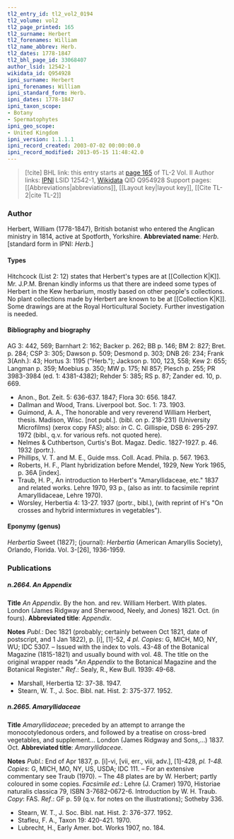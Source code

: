 ```yaml
---
tl2_entry_id: tl2_vol2_0194
tl2_volume: vol2
tl2_page_printed: 165
tl2_surname: Herbert
tl2_forenames: William
tl2_name_abbrev: Herb.
tl2_dates: 1778-1847
tl2_bhl_page_id: 33068407
author_lsid: 12542-1
wikidata_id: Q954928
ipni_surname: Herbert
ipni_forenames: William
ipni_standard_form: Herb.
ipni_dates: 1778-1847
ipni_taxon_scope: 
- Botany
- Spermatophytes
ipni_geo_scope: 
- United Kingdom
ipni_version: 1.1.1.1
ipni_record_created: 2003-07-02 00:00:00.0
ipni_record_modified: 2013-05-15 11:48:42.0
---
```


> [!cite] BHL link: this entry starts at [page 165](https://www.biodiversitylibrary.org/page/33068407) of TL-2 Vol. II
> Author links: [IPNI](https://www.ipni.org/a/12542-1) LSID 12542-1, [Wikidata](https://www.wikidata.org/wiki/Q954928) QID Q954928
> Support pages: [[Abbreviations|abbreviations]], [[Layout key|layout key]], [[Cite TL-2|cite TL-2]]

### Author

Herbert, William (1778-1847), British botanist who entered the Anglican ministry in 1814, active at Spotforth, Yorkshire. 
**Abbreviated name**: *Herb.* \[standard form in IPNI: *Herb.*\]

#### Types

Hitchcock (List 2: 12) states that Herbert's types are at [[Collection K|K]]. Mr. J.P.M. Brenan kindly informs us that there are indeed some types of Herbert in the Kew herbarium, mostly based on other people's collections. No plant collections made by Herbert are known to be at [[Collection K|K]]. Some drawings are at the Royal Horticultural Society. Further investigation is needed.

#### Bibliography and biography

AG 3: 442, 569; Barnhart 2: 162; Backer p. 262; BB p. 146; BM 2: 827; Bret. p. 284; CSP 3: 305; Dawson p. 509; Desmond p. 303; DNB 26: 234; Frank 3(Anh.): 43; Hortus 3: 1195 ("Herb."); Jackson p. 100, 123, 558; Kew 2: 655; Langman p. 359; Moebius p. 350; MW p. 175; NI 857; Plesch p. 255; PR 3983-3984 (ed. 1: 4381-4382); Rehder 5: 385; RS p. 87; Zander ed. 10, p. 669.
- Anon., Bot. Zeit. 5: 636-637. 1847; Flora 30: 656. 1847.
- Dallman and Wood, Trans. Liverpool bot. Soc. 1: 73. 1903.
- Guimond, A. A., The honorable and very reverend William Herbert, thesis. Madison, Wisc. \[not publ.\]. (bibl. on p. 218-231) (University Microfilms) (xerox copy FAS); also: *in* C. C. Gillispie, DSB 6: 295-297. 1972 (bibl., q.v. for various refs. not quoted here).
- Nelmes & Cuthbertson, Curtis's Bot. Magaz. Dedic. 1827-1927. p. 46. 1932 (portr.).
- Phillips, V. T. and M. E., Guide mss. Coll. Acad. Phila. p. 567. 1963.
- Roberts, H. F., Plant hybridization before Mendel, 1929, New York 1965, p. 36A \[index\].
- Traub, H. P., An introduction to Herbert's "Amaryllidaceae, etc." 1837 and related works. Lehre 1970, 93 p., (also as intr. to facsimile reprint Amaryllidaceae, Lehre 1970).
- Worsley, Herbertia 4: 13-27. 1937 (portr., bibl.), (with reprint of H's "On crosses and hybrid intermixtures in vegetables").

#### Eponymy (genus)

*Herbertia* Sweet (1827); (journal): *Herbertia* (American Amaryllis Society), Orlando, Florida. Vol. 3-\[26\], 1936-1959.

### Publications

##### n.2664. An Appendix

**Title**
*An Appendix*. By the hon. and rev. William Herbert. With plates. London (James Ridgway and Sherwood, Neely, and Jones) 1821. Oct. (in fours).
**Abbreviated title**: *Appendix*.

**Notes**
*Publ*.: Dec 1821 (probably; certainly between Oct 1821, date of postscript, and 1 Jan 1822), p. \[i\], \[1\]-52, *4 pl. Copies*: G, MICH, MO, NY, WU; IDC 5307. – Issued with the index to vols. 43-48 of the Botanical Magazine (1815-1821) and usually bound with vol. 48. The title on the original wrapper reads "*An Appendix* to the Botanical Magazine and the Botanical Register."
*Ref*.: Sealy, R., Kew Bull. 1939: 49-68.
- Marshall, Herbertia 12: 37-38. 1947.
- Stearn, W. T., J. Soc. Bibl. nat. Hist. 2: 375-377. 1952.

##### n.2665. Amaryllidaceae

**Title**
*Amaryllidaceae*; preceded by an attempt to arrange the monocotyledonous orders, and followed by a treatise on cross-bred vegetables, and supplement... London (James Ridgway and Sons,...) 1837. Oct.
**Abbreviated title**: *Amaryllidaceae*.

**Notes**
*Publ*.: End of Apr 1837, p. \[i\]-vi, \[vii, err., viii, adv.\], \[1\]-428, *pl. 1-48. Copies*: G, MICH, MO, NY, US, USDA; IDC 111. – For an extensive commentary see Traub (1970). – The 48 plates are by W. Herbert; partly coloured in some copies.
*Facsimile ed*.: Lehre (J. Cramer) 1970, Historiae naturalis classica 79, ISBN 3-7682-0672-6. Introduction by W. H. Traub. *Copy*: FAS.
*Ref*.: GF p. 59 (q.v. for notes on the illustrations); Sotheby 336.
- Stearn, W. T., J. Soc. Bibl. nat. Hist. 2: 376-377. 1952.
- Stafleu, F. A., Taxon 19: 420-421. 1970.
- Lubrecht, H., Early Amer. bot. Works 1907, no. 184.

